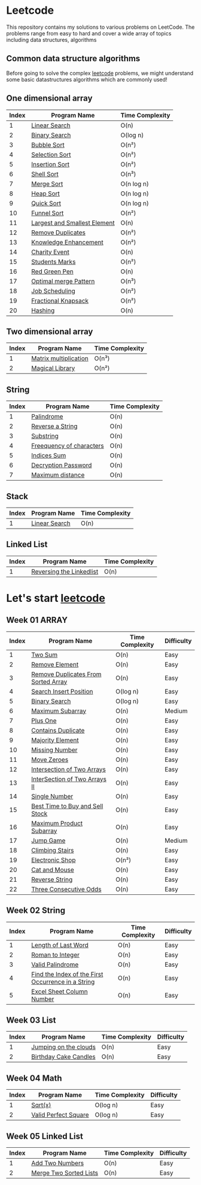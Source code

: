# Leetcode 

This repository contains my solutions to various problems on LeetCode. The problems range from easy to hard and cover a wide array of topics including data structures, algorithms

## Common data structure algorithms 
Before going to solve the complex [leetcode](https://leetcode.com/) problems, we might understand some basic datastructures algorithms which are commonly used!

## One dimensional array
| Index | Program Name                                                                                                                                                    | Time Complexity |
|-------|-----------------------------------------------------------------------------------------------------------------------------------------------------------------|-----|
| 1     | [Linear Search](https://github.com/ananthu-m-01/Leetcode-Java/blob/main/src/main/java/week00/OneDimensionalArray/LinearSearch.java)                             | O(n) |
| 2     | [Binary Search](https://github.com/ananthu-m-01/Leetcode-Java/blob/main/src/main/java/week00/OneDimensionalArray/BinarySearch.java)                             | O(log n) |
| 3     | [Bubble Sort](https://github.com/ananthu-m-01/Leetcode-Java/blob/main/src/main/java/week00/OneDimensionalArray/BubbleSort.java)                                 | O(n²) |
| 4     | [Selection Sort](https://github.com/ananthu-m-01/Leetcode-Java/blob/main/src/main/java/week00/OneDimensionalArray/SelectionSort.java)                           | O(n²) |
| 5     | [Insertion Sort](https://github.com/ananthu-m-01/Leetcode-Java/blob/main/src/main/java/week00/OneDimensionalArray/InsertionSort.java)                           | O(n²) |
| 6     | [Shell Sort](https://github.com/ananthu-m-01/Leetcode-Java/blob/main/src/main/java/week00/OneDimensionalArray/ShellSort.java)                                   | O(n³) |
| 7     | [Merge Sort](https://github.com/ananthu-m-01/Leetcode-Java/blob/main/src/main/java/week00/OneDimensionalArray/MergeSort.java)                                   | O(n log n) |
| 8     | [Heap Sort](https://github.com/ananthu-m-01/Leetcode-Java/blob/main/src/main/java/week00/OneDimensionalArray/HeapSort.java)                                    | O(n log n) |
| 9     | [Quick Sort](https://github.com/ananthu-m-01/Leetcode-Java/blob/main/src/main/java/week00/OneDimensionalArray/MergeSort.java)                                   | O(n log n) |
| 10    | [Funnel Sort](https://github.com/ananthu-m-01/Leetcode-Java/blob/main/src/main/java/week00/OneDimensionalArray/MergeSort.java)                                  | O(n²) |
| 11    | [Largest and Smallest Element](https://github.com/ananthu-m-01/Leetcode-Java/blob/main/src/main/java/week00/OneDimensionalArray/LargestAndSmallestElement.java) | O(n) |
| 12    | [Remove Duplicates](https://github.com/ananthu-m-01/Leetcode-Java/blob/main/src/main/java/week00/OneDimensionalArray/RemoveDuplicates.java)                     | O(n²) |
| 13    | [Knowledge Enhancement](https://github.com/ananthu-m-01/Leetcode-Java/blob/main/src/main/java/week00/OneDimensionalArray/KnowledgeEnhancement.java)             | O(n²) |
| 14    | [Charity Event](https://github.com/ananthu-m-01/Leetcode-Java/blob/main/src/main/java/week00/OneDimensionalArray/CharityEvent.java)                             | O(n) |
| 15    | [Students Marks](https://github.com/ananthu-m-01/Leetcode-Java/blob/main/src/main/java/week00/OneDimensionalArray/StudentsMarks.java)                           | O(n²) |
| 16    | [Red Green Pen](https://github.com/ananthu-m-01/Leetcode-Java/blob/main/src/main/java/week00/OneDimensionalArray/RedGreenPen.java)                              | O(n) |
| 17    | [Optimal merge Pattern](https://github.com/ananthu-m-01/Leetcode-Java/blob/main/src/main/java/week00/OneDimensionalArray/OptimalMergePattern.java)              | O(n³) |
| 18    | [Job Scheduling](https://github.com/ananthu-m-01/Leetcode-Java/blob/main/src/main/java/week00/OneDimensionalArray/JobScheduling.java)                           | O(n²) |
| 19    | [Fractional Knapsack](https://github.com/ananthu-m-01/Leetcode-Java/blob/main/src/main/java/week00/OneDimensionalArray/FractionalKnapSack.java)                 | O(n²) |
| 20    | [Hashing](https://github.com/ananthu-m-01/Leetcode-Java/blob/main/src/main/java/week00/OneDimensionalArray/Hashing.java)                                    | O(n) |


## Two dimensional array
| Index | Program Name                                                                                                                                        | Time Complexity |
|-------|-----------------------------------------------------------------------------------------------------------------------------------------------------|-----------|
| 1     | [Matrix multiplication](https://github.com/ananthu-m-01/Leetcode-Java/blob/main/src/main/java/week00/TwoDimensionalArray/MatrixMultiplication.java) | O(n³)     |
| 2     | [Magical Library](https://github.com/ananthu-m-01/Leetcode-Java/blob/main/src/main/java/week00/TwoDimensionalArray/MagicalLibrary.java)             | O(n²)          |

## String
| Index | Program Name                                                                                                                              | Time Complexity |
|-------|-------------------------------------------------------------------------------------------------------------------------------------------|-----------|
| 1     | [Palindrome](https://github.com/ananthu-m-01/Leetcode-Java/blob/main/src/main/java/week00/String/Palindrome.java)                         | O(n)      |
| 2     | [Reverse a String](https://github.com/ananthu-m-01/Leetcode-Java/blob/main/src/main/java/week00/String/ReverseString.java)                | O(n)      |
| 3     | [Substring](https://github.com/ananthu-m-01/Leetcode-Java/blob/main/src/main/java/week00/String/SubString.java)                           | O(n)      |
| 4     | [Freequency of characters](https://github.com/ananthu-m-01/Leetcode-Java/blob/main/src/main/java/week00/String/FrequencyOfCharacter.java) | O(n)      |
| 5     | [Indices Sum](https://github.com/ananthu-m-01/Leetcode-Java/blob/main/src/main/java/week00/String/IndicesSumString.java)                  | O(n)      |
| 6     | [Decryption Password](https://github.com/ananthu-m-01/Leetcode-Java/blob/main/src/main/java/week00/String/DecryptionPassword.java)        | O(n)      |
| 7     | [Maximum distance](https://github.com/ananthu-m-01/Leetcode-Java/blob/main/src/main/java/week00/String/MaximumDistance.java)           | O(n)      |

## Stack
| Index | Program Name                                                                                                         | Time Complexity |
|-------|----------------------------------------------------------------------------------------------------------------------|-----------|
| 1     | [Linear Search](https://github.com/ananthu-m-01/Leetcode-Java/blob/main/src/main/java/week00/Stack/StackLinearSearch.java) | O(n)      |


## Linked List
| Index | Program Name                                                                                                                          | Time Complexity |
|-------|---------------------------------------------------------------------------------------------------------------------------------------|-----------|
| 1     | [Reversing the Linkedlist](https://github.com/ananthu-m-01/Leetcode-Java/blob/main/src/main/java/week00/LinkedList/ReversedLinkedList.java) | O(n)      |

# Let's start [leetcode](https://leetcode.com) 

## Week 01 ARRAY
| Index | Program Name                                                                                              | Time Complexity | Difficulty |
|-------|-----------------------------------------------------------------------------------------------------------|----------------|------------|
| 1     | [Two Sum](https://leetcode.com/problems/two-sum/)                                                         | O(n)           | Easy       |
| 2     | [Remove Element](https://leetcode.com/problems/remove-element/)                                           | O(n)           | Easy       |
| 3     | [Remove Duplicates From Sorted Array](https://leetcode.com/problems/remove-duplicates-from-sorted-array/) | O(n)           | Easy       |
| 4     | [Search Insert Position](https://leetcode.com/problems/search-insert-position/)                           | O(log n)           | Easy       |
| 5     | [Binary Search](https://leetcode.com/problems/binary-search/)                                             | O(log n)           | Easy       |
| 6     | [Maximum Subarray](https://leetcode.com/problems/maximum-subarray/)                                       | O(n)           | Medium     |
| 7     | [Plus One](https://leetcode.com/problems/plus-one/)                                                       | O(n)           | Easy       |
| 8     | [Contains Duplicate](https://leetcode.com/problems/contains-duplicate/)                                   | O(n)           | Easy       |
| 9     | [Majority Element](https://leetcode.com/problems/majority-element/)                                       | O(n)           | Easy       |
| 10    | [Missing Number](https://leetcode.com/problems/missing-number/)                                           | O(n)           | Easy       |
| 11    | [Move Zeroes](https://leetcode.com/problems/move-zeroes/)                                                 | O(n)           | Easy       |
| 12    | [Intersection of Two Arrays](https://leetcode.com/problems/intersection-of-two-arrays)                    | O(n)           | Easy       |
| 13    | [InterSection of Two Arrays II](https://leetcode.com/problems/intersection-of-two-arrays-ii/)             | O(n)           | Easy       |
| 14    | [Single Number](https://leetcode.com/problems/single-number/)                                             | O(n)           | Easy       |
| 15    | [Best Time to Buy and Sell Stock](https://leetcode.com/problems/best-time-to-buy-and-sell-stock/)         | O(n)           | Easy       |
| 16    | [Maximum Product Subarray](https://leetcode.com/problems/maximum-product-subarray/)                       | O(n)           | Easy       |
| 17    | [Jump Game](https://leetcode.com/problems/jump-game)                                                      | O(n)           | Medium     |
| 18    | [Climbing Stairs](https://leetcode.com/problems/climbing-stairs)                                          | O(n)           | Easy       |
| 19    | [Electronic Shop](https://www.hackerrank.com/challenges/electronics-shop/problem)                         | O(n²) | Easy       |
| 20    | [Cat and Mouse](https://www.hackerrank.com/challenges/cats-and-a-mouse/problem)                           | O(n) | Easy       |
| 21    | [Reverse String](https://leetcode.com/problems/reverse-string/)                                                   | O(n) | Easy       |
| 22    | [Three Consecutive Odds](https://leetcode.com/problems/three-consecutive-odds/)                                                         | O(n) | Easy       |

## Week 02 String
| Index | Program Name                                                            | Time Complexity | Difficulty |
|-------|-------------------------------------------------------------------------|-----------------|------------|
| 1     | [Length of Last Word](https://leetcode.com/problems/length-of-last-word/) | O(n)            | Easy       |
| 2     | [Roman to Integer](https://leetcode.com/problems/roman-to-integer/)     | O(n)            | Easy       |
| 3     | [Valid Palindrome](https://leetcode.com/problems/valid-palindrome/)     | O(n)            | Easy       |
| 4     | [Find the Index of the First Occurrence in a String](https://leetcode.com/problems/find-the-index-of-the-first-occurrence-in-a-string/)      | O(n)            | Easy       |
| 5     | [Excel Sheet Column Number](https://leetcode.com/problems/excel-sheet-column-number/)      | O(n)            | Easy       |

## Week 03 List
| Index | Program Name                                                                                 | Time Complexity | Difficulty |
|-------|----------------------------------------------------------------------------------------------|-----------------|------------|
| 1     | [Jumping on the clouds](https://www.hackerrank.com/challenges/jumping-on-the-clouds/problem) | O(n)            | Easy       |
| 2     | [Birthday Cake Candles](https://www.hackerrank.com/challenges/birthday-cake-candles/problem) | O(n)            | Easy       |


## Week 04 Math
| Index | Program Name                                                               | Time Complexity | Difficulty |
|-------|----------------------------------------------------------------------------|-----------------|------------|
| 1     | [Sqrt(x)](https://leetcode.com/problems/sqrtx/)                                                    | O(log n)            | Easy       |
| 2     | [Valid Perfect Square](https://leetcode.com/problems/valid-perfect-square/)                                                           | O(log n)            | Easy       |

## Week 05 Linked List
| Index | Program Name                                                               | Time Complexity | Difficulty |
|-------|----------------------------------------------------------------------------|-----------------|------------|
| 1     | [Add Two Numbers](https://leetcode.com/problems/add-two-numbers/)                                            | O(n)            | Easy       |
| 2     | [Merge Two Sorted Lists](https://leetcode.com/problems/merge-two-sorted-lists/)                                                    | O(n)            | Easy       |